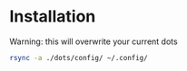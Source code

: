 Installation
============

Warning: this will overwrite your current dots

```sh
rsync -a ./dots/config/ ~/.config/
```
